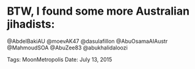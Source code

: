 # BTW, I found some more Australian jihadists:
@AbdelBakiAU
@moevAK47
@dasulafillon
@AbuOsamaAIAustr
@MahmoudSOA
@AbuZee83
@abukhalidaloozi

Tags: MoonMetropolis
Date: July 13, 2015